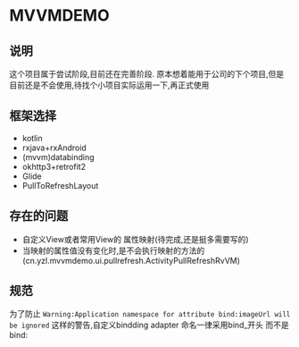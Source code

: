 # MVVMDEMO


## 说明

这个项目属于尝试阶段,目前还在完善阶段.
原本想着能用于公司的下个项目,但是目前还是不会使用,待找个小项目实际运用一下,再正式使用

## 框架选择

- kotlin
- rxjava+rxAndroid
- (mvvm)databinding
- okhttp3+retrofit2
- Glide
- PullToRefreshLayout

## 存在的问题

- 自定义View或者常用View的 属性映射(待完成,还是挺多需要写的)
- 当映射的属性值没有变化时,是不会执行映射的方法的 (cn.yzl.mvvmdemo.ui.pullrefresh.ActivityPullRefreshRvVM)

## 规范

为了防止
`Warning:Application namespace for attribute bind:imageUrl will be ignored`
这样的警告,自定义bindding adapter 命名一律采用bind_开头 而不是bind:






